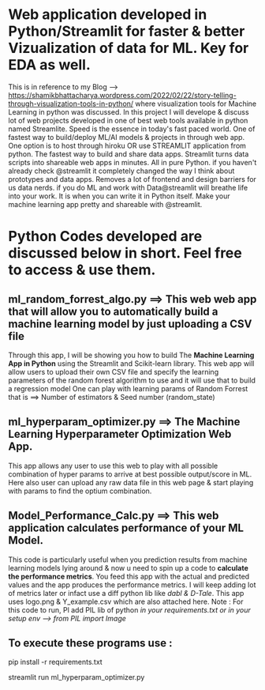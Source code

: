# Web application developed in Python/Streamlit for faster & better Vizualization of data for ML. Key for EDA as well. 
This is in reference to my Blog --> https://shamikbhattacharya.wordpress.com/2022/02/22/story-telling-through-visualization-tools-in-python/ where visualization tools for 
Machine Learning in python was discussed.
In this project I will develope & discuss lot of web projects developed in one of best web tools available in python named Streamlite.
Speed is the essence in today's fast paced world. One of fastest way to build/deploy ML/AI models & projects in through web app. One option is to host through hiroku 
OR use STREAMLIT application from python. The fastest way to build and share data apps. Streamlit turns data scripts into shareable web apps in minutes. All in pure Python. 
if you haven't already check @streamlit it completely changed the way I think about prototypes and data apps. Removes a lot of frontend and design barriers for us data nerds.
if you do ML and work with Data@streamlit will breathe life into your work. It is when you can write it in Python itself. Make your machine learning app pretty and shareable with @streamlit.

# Python Codes developed are discussed below in short. Feel free to access & use them.
## ml_random_forrest_algo.py ==> This web web app that will allow you to automatically build a machine learning model by just uploading a CSV file
Through this app, I will be showing you how to build The **Machine Learning App in Python** using the Streamlit and Scikit-learn library. This web app will allow users to upload their own CSV file and specify the learning parameters of the random forest algorithm to use and it will use that to build a regression model
One can play with learning params of Random Forrest that is ==> Number of estimators & Seed number (random_state)

## ml_hyperparam_optimizer.py ==> The Machine Learning Hyperparameter Optimization Web App. 
This app allows any user to use this web to play with all possible combination of hyper params to arrive at best possible output/score in ML. Here also user 
can upload any raw data file in this web page & start playing with params to find the optium combination.

## Model_Performance_Calc.py ==> This web application calculates performance of your ML Model. 
This code is particularly useful when you prediction results from machine learning models lying around & now u need to spin up a code to **calculate the performance metrics**. 
You feed this app with the actual and predicted values and the app produces the performance metrics. I will keep adding lot of metrics later or infact use a diff python lib like *dabl & D-Tale*. This app uses logo.png & Y_example.csv which are also attached here.
Note : For this code to run, Pl add PIL lib of python *in your requirements.txt or in your setup env --> from PIL import Image*

## To execute these programs use :
pip install -r requirements.txt

streamlit run ml_hyperparam_optimizer.py
